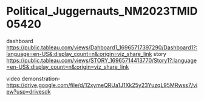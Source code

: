 # Political_Juggernauts_NM2023TMID05420
dashboard https://public.tableau.com/views/Dahboard1_16965717397290/Dashboard1?:language=en-US&:display_count=n&:origin=viz_share_link
story https://public.tableau.com/views/STORY_16965714413770/Story1?:language=en-US&:display_count=n&:origin=viz_share_link

video demonstration-https://drive.google.com/file/d/12xymeQRUa1J1Xk25y23YuzqL95MRwss7/view?usp=drivesdk
